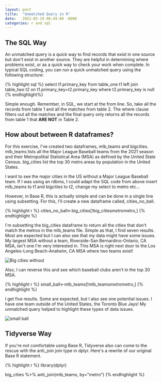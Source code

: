 ```yaml
---
layout: post
title:  "Unmatched Query in R"
date:   2022-05-19 06:44:00 -0800
categories: r and sql
---
```


## The SQL Way
An unmatched query is a quick way to find records that exist in one source but don't exist in another source. They are helpful in determining where problems exist, or as a quick way to check your work when complete. In typical SQL coding, you can run a quick unmatched query using the following structure:

{% highlight sql %}
select t1.primary_key
from table_one t1 left join
table_two t2 
on t1.primary_key=t2.primary_key
where t2.primary_key is null 
{% endhighlight%}

Simple enough. Remember, in SQL, we start at the from line. So, take all the records from table 1 and all the matches from table 2. The where clause filters out all the matches and the final query only returns all the records from table 1 that **ARE NOT** in Table 2.  

## How about between R dataframes? 

For this exercise, I've created two dataframes, mlb_teams and bigcities. mlb_teams lists all the Major League Baseball teams from the 2021 season and their Metropolitial Statistical Area (MSA) as defined by the United State Census. big_cities list the top 30 metro areas by population in the United States. 

I want to see the major cities in the US without a Major League Baseball team. If I was using an rdbms, I could adapt the SQL code from above insert mlb_teams to t1 and bigcities to t2, change my select to metro etc...

However, in Base R, this is actually simple and can be done in a single line using subsetting. For this, I'll create a new dataframe called, cities_no_ball. 

{% highlight r %}
cities_no_ball<-big_cities[!big_cities$metro %in% mlb_teams$metro,]
{% endhighlight %}

I'm subsetting the big_cities dataframe to return all the cities that don't match the metros in the mlb_teams file. Simple as that, I find seven results. Most are expected but I can also see that my data might have some issues. My largest MSA without a team, Riverside-San Bernardino-Ontario, CA MSA, isn't one I'm very interested in. This MSA is right next door to the Los Angeles-Long Beach-Anaheim, CA MSA where two teams exist! 

![Big cities without](/assets/images/major_ball.png)

Also, I can reverse this and see which baseball clubs aren't in the top 30 MSA. 

{% highlight r %}
small_ball<-mlb_teams[!mlb_teams$metro %in% big_cities$metro,]
{% endhighlight %}

I get five results. Some are expected, but I also see one potential issues. I have one team outside of the United States, the Toronto Blue Jays! My unmatched query helped to highlight these types of data issues. 

![small ball](/assets/images/small_ball.png)

## Tidyverse Way

If you're not comfortable using Base R, Tidyverse also can come to the rescue with the anti_join join type in dplyr. Here's a rewrite of our original Base R statement. 

{% highlight r %}
library(dplyr)

big_cities %>% 
  anti_join(mlb_teams, by="metro")
{% endhighlight %}